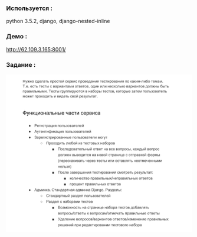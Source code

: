 ### Используется :
python 3.5.2, django, django-nested-inline

### Демо :
http://62.109.3.165:8001/

### Задание :

![alt tag](task_description.png)
